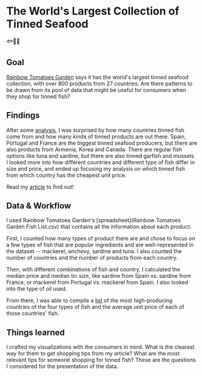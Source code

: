 # The World's Largest Collection of Tinned Seafood
🐟🎣🐠

## Goal
[Rainbow Tomatoes Garden](https://rainbowtomatoesgarden.com/) says it has the world's largest tinned seafood collection, with over 800 products from 27 countries. Are there patterns to be drawn from its pool of data that might be useful for consumers when they shop for tinned fish? 

## Findings
After some [analysis](Tinned_Fish.ipynb), I was surprised by how many countries tinned fish come from and how many kinds of tinned products are out there. Spain, Portugal and France are the biggest tinned seafood producers, but there are also products from Armenia, Korea and Canada. There are regular fish options like tuna and sardine, but there are also tinned garfish and mussels. I looked more into how different countries and different type of fish differ in size and price, and ended up focusing my analysis on which tinned fish from which country has the cheapest unit price.

Read my [article](https://tiff-xwang.github.io/tinned-fish/) to find out!
 
## Data & Workflow
I used Rainbow Tomatoes Garden's [spreadsheet](Rainbow Tomatoes Garden Fish List.csv) that contains all the information about each product.

First, I counted how many types of product there are and chose to focus on a few types of fish that are popular ingredients and are well-represented in the dataset -- mackerel, anchovy, sardine and tuna. I also counted the number of countries and the number of products from each country.

Then, with different combinations of fish and country, I calculated the median price and median tin size, like sardine from Spain vs. sardine from France, or mackerel from Portugal vs. mackerel from Spain. I also looked into the type of oil used.

From there, I was able to compile a [list](unit_price.csv) of the most high-producing countries of the four types of fish and the average unit price of each of those countries' fish.

## Things learned
I crafted my visualizations with the consumers in mind. What is the clearest way for them to get shopping tips from my article? What are the most relevant tips for someone shopping for tinned fish? These are the questions I considered for the presentation of the data.


